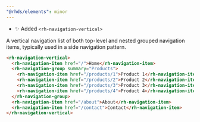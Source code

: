 ```yaml
---
"@rhds/elements": minor
---
```


- ✨ Added `<rh-navigation-vertical>`

A vertical navigation list of both top-level and nested grouped navigation items, typically used in a side navigation pattern.

```html
<rh-navigation-vertical>
  <rh-navigation-item href="/">Home</rh-navigation-item>
  <rh-navigation-group summary="Products">
    <rh-navigation-item href="/products/1">Product 1</rh-navigation-item>
    <rh-navigation-item href="/products/2">Product 2</rh-navigation-item>
    <rh-navigation-item href="/products/3">Product 3</rh-navigation-item>
    <rh-navigation-item href="/products/4">Product 4</rh-navigation-item>
  </rh-navigation-group>
  <rh-navigation-item href="/about">About</rh-navigation-item>
  <rh-navigation-item href="/contact">Contact</rh-navigation-item>
</rh-navigation-vertical>
```
